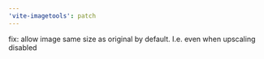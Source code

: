 ```yaml
---
'vite-imagetools': patch
---
```


fix: allow image same size as original by default. I.e. even when upscaling disabled
